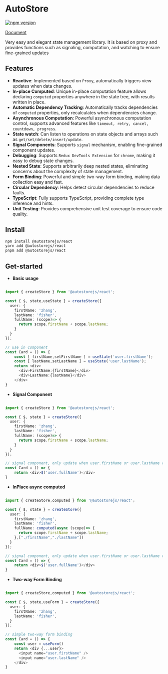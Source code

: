 # AutoStore

[![npm version](https://badge.fury.io/js/autostore.svg)](https://badge.fury.io/js/autostore)

[Document](https://zhangfisher.github.io/autostore)

Very easy and elegant state management library. It is based on proxy and provides functions such as signaling, computation, and watching to ensure fine-grained updates

## Features

- **Reactive**: Implemented based on `Proxy`, automatically triggers view updates when data changes.
- **In-place Computed**: Unique in-place computation feature allows declaring `computed` properties anywhere in the state tree, with results written in place.
- **Automatic Dependency Tracking**: Automatically tracks dependencies of `computed` properties, only recalculates when dependencies change.
- **Asynchronous Computation**: Powerful asynchronous computation control, supports advanced features like `timeout, retry, cancel, countdown, progress`.
- **State watch**: Can listen to operations on state objects and arrays such as `get/set/delete/insert/update`.
- **Signal Components**: Supports `signal` mechanism, enabling fine-grained component updates.
- **Debugging**: Supports `Redux DevTools Extension` for `chrome`, making it easy to debug state changes.
- **Nested State**: Supports arbitrarily deep nested states, eliminating concerns about the complexity of state management.
- **Form Binding**: Powerful and simple two-way form binding, making data collection easy and fast.
- **Circular Dependency**: Helps detect circular dependencies to reduce faults.
- **TypeScript**: Fully supports TypeScript, providing complete type inference and hints.
- **Unit Testing**: Provides comprehensive unit test coverage to ensure code quality.

## Install

```bash
npm install @autostorejs/react
yarn add @autostorejs/react
pnpm add @autostorejs/react
```

## Get-started


- **Basic usage**

```ts

import { createStore } from '@autostorejs/react';

const { $, state,useState } = createStore({
  user: {
    firstName: 'zhang',
    lastName: 'fisher',
    fullName: (scope)=> { 
      return scope.firstName + scope.lastName;
    }
  }
});

// use in component
const Card = () => {
    const [ firstName,setFirstName ] = useState('user.firstName');
    const [ lastName,setLastName ] = useState('user.lastName');
    return <div>
      <div>FirstName:{firstName}</div>
      <div>LastName:{lastName}</div>
    </div>
}

```
- **Signal Component**

```ts

import { createStore } from '@autostorejs/react';

const { $, state } = createStore({
  user: {
    firstName: 'zhang',
    lastName: 'fisher',
    fullName: (scope)=> { 
      return scope.firstName + scope.lastName;
    }
  }
});

// signal component, only update when user.firstName or user.lastName change
const Card = () => { 
    return <div>$('user.fullName')</div>
}

```

- **InPlace async computed**

```ts

import { createStore,computed } from '@autostorejs/react';

const { $, state } = createStore({
  user: {
    firstName: 'zhang',
    lastName: 'fisher',
    fullName: computed(async (scope)=> { 
      return scope.firstName + scope.lastName;
    },["./firstName","./lastName"])
  }
});

// signal component, only update when user.firstName or user.lastName change
const Card = () => { 
    return <div>$('user.fullName')</div>
}

```

- **Two-way Form Binding**

```ts

import { createStore,computed } from '@autostorejs/react';

const { $, state,useForm } = createStore({
  user: {
    firstName: 'zhang',
    lastName: 'fisher',
  }
});

// simple two-way form binding
const Card = () => { 
    const user = useForm()
    return <div {...user}>
      <input name="user.firstName" />
      <input name="user.lastName" />
    </div>
}

```



